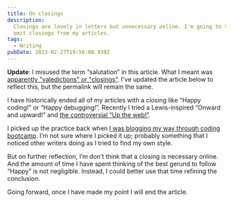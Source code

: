 ```yaml
---
title: On closings
description:
  Closings are lovely in letters but unnecessary online. I'm going to try to
  omit closings from my articles.
tags:
  - Writing
pubDate: 2023-02-27T19:56:08.939Z
---
```


**Update**: I misused the term “salutation” in this article. What I meant was
[apparently "valedictions" or "closings"](https://english.stackexchange.com/questions/51792/what-term-is-used-for-the-closing-of-a-letter).
I've updated the article below to reflect this, but the permalink will remain
the same.

I have historically ended all of my articles with a closing like “Happy coding!”
or “Happy debugging!”. Recently I tried a Lewis-inspired “Onward and upward!”
and [the controversial “Up the web!”](/notes/49).

I picked up the practice back when
[I was blogging my way through coding bootcamp](https://medium.com/@seanmcp/js-basics-functions-23637174f4f).
I’m not sure where I picked it up; probably something that I noticed other
writers doing as I tried to find my own style.

But on further reflection, I’m don’t think that a closing is necessary online.
And the amount of time I have spent thinking of the best gerund to follow
“Happy” is not negligible. Instead, I could better use that time refining the
conclusion.

Going forward, once I have made my point I will end the article.
